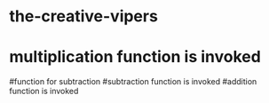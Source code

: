 # the-creative-vipers
# multiplication function is invoked
#function for subtraction
#subtraction function is invoked
#addition function is invoked
